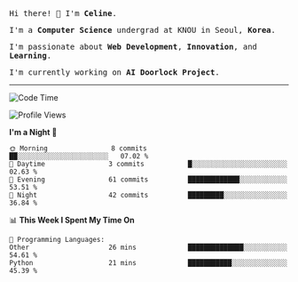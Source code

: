 <p><samp>Hi there! 👋 I'm <b>Celine</b>.</samp></p>
<p><samp>I'm a <b>Computer Science</b> undergrad at KNOU in Seoul, <b>Korea</b>.</samp></p>
<p><samp>I'm passionate about <b>Web Development</b>, <b>Innovation</b>, and <b>Learning</b>.</samp></p>
<p><samp>I'm currently working on <b>AI Doorlock Project</b>.</samp></p>
<hr>

<!--START_SECTION:celine-->
![Code Time](http://img.shields.io/badge/Code%20Time-25%20hrs%2037%20mins-blue)

![Profile Views](http://img.shields.io/badge/Profile%20Views-2-blue)

**I'm a Night 🦉** 

```text
🌞 Morning                8 commits           ██░░░░░░░░░░░░░░░░░░░░░░░   07.02 % 
🌆 Daytime                3 commits           █░░░░░░░░░░░░░░░░░░░░░░░░   02.63 % 
🌃 Evening                61 commits          █████████████░░░░░░░░░░░░   53.51 % 
🌙 Night                  42 commits          █████████░░░░░░░░░░░░░░░░   36.84 % 
```


📊 **This Week I Spent My Time On** 

```text
💬 Programming Languages: 
Other                    26 mins             ██████████████░░░░░░░░░░░   54.61 % 
Python                   21 mins             ███████████░░░░░░░░░░░░░░   45.39 % 
```


<!--END_SECTION:celine-->
